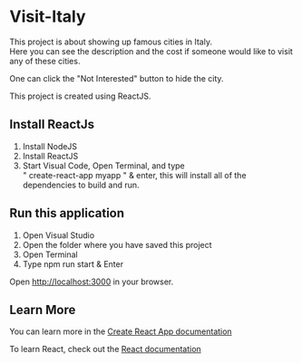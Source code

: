 # Visit-Italy
This project is about showing up famous cities in Italy.                                                                           
Here you can see the description and the cost if someone would like to visit any of these cities.

One can click the "Not Interested" button to hide the city.

This project is created using ReactJS.

## Install ReactJs

1. Install NodeJS
2. Install ReactJS                                                                                                                                       
3. Start Visual Code, Open Terminal, and type                                                                                              
   " create-react-app myapp " & enter, this will install all of the dependencies to build and run.

## Run this application
1. Open Visual Studio
2. Open the folder where you have saved this project
3. Open Terminal
4. Type npm run start & Enter

Open <a href="http://localhost:3000">http://localhost:3000</a> in your browser.

## Learn More
You can learn more in the <a href="https://create-react-app.dev/docs/getting-started/">Create React App documentation</a>

To learn React, check out the <a href="https://reactjs.org/">React documentation</a>
